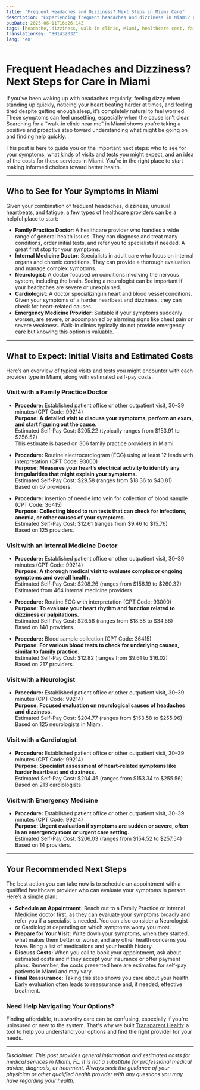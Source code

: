```yaml
---
title: "Frequent Headaches and Dizziness? Next Steps in Miami Care"
description: "Experiencing frequent headaches and dizziness in Miami? Learn which providers to see, expected visits, and cost estimates to guide your next healthcare step."
pubDate: 2025-06-11T16:26:14Z
tags: [headache, dizziness, walk-in clinic, Miami, healthcare cost, family practice, neurology, cardiology]
translationKey: "801432032"
lang: 'en'
---
```


# Frequent Headaches and Dizziness? Next Steps for Care in Miami

If you’ve been waking up with headaches regularly, feeling dizzy when standing up quickly, noticing your heart beating harder at times, and feeling tired despite getting enough sleep, it’s completely natural to feel worried. These symptoms can feel unsettling, especially when the cause isn’t clear. Searching for a "walk-in clinic near me" in Miami shows you’re taking a positive and proactive step toward understanding what might be going on and finding help quickly.

This post is here to guide you on the important next steps: who to see for your symptoms, what kinds of visits and tests you might expect, and an idea of the costs for these services in Miami. You’re in the right place to start making informed choices toward better health.

---

## Who to See for Your Symptoms in Miami

Given your combination of frequent headaches, dizziness, unusual heartbeats, and fatigue, a few types of healthcare providers can be a helpful place to start:

- **Family Practice Doctor**: A healthcare provider who handles a wide range of general health issues. They can diagnose and treat many conditions, order initial tests, and refer you to specialists if needed. A great first stop for your symptoms.
- **Internal Medicine Doctor**: Specialists in adult care who focus on internal organs and chronic conditions. They can provide a thorough evaluation and manage complex symptoms.
- **Neurologist**: A doctor focused on conditions involving the nervous system, including the brain. Seeing a neurologist can be important if your headaches are severe or unexplained.
- **Cardiologist**: A doctor specializing in heart and blood vessel conditions. Given your symptoms of a harder heartbeat and dizziness, they can check for heart-related causes.
- **Emergency Medicine Provider**: Suitable if your symptoms suddenly worsen, are severe, or accompanied by alarming signs like chest pain or severe weakness. Walk-in clinics typically do not provide emergency care but knowing this option is valuable.

---

## What to Expect: Initial Visits and Estimated Costs

Here’s an overview of typical visits and tests you might encounter with each provider type in Miami, along with estimated self-pay costs.

### Visit with a Family Practice Doctor

- **Procedure:** Established patient office or other outpatient visit, 30–39 minutes (CPT Code: 99214)  
  **Purpose:** **A detailed visit to discuss your symptoms, perform an exam, and start figuring out the cause.**  
  Estimated Self-Pay Cost: $205.22 (typically ranges from $153.91 to $256.52)  
  This estimate is based on 306 family practice providers in Miami.

- **Procedure:** Routine electrocardiogram (ECG) using at least 12 leads with interpretation (CPT Code: 93000)  
  **Purpose:** **Measures your heart’s electrical activity to identify any irregularities that might explain your symptoms.**  
  Estimated Self-Pay Cost: $29.58 (ranges from $18.36 to $40.81)  
  Based on 67 providers.

- **Procedure:** Insertion of needle into vein for collection of blood sample (CPT Code: 36415)  
  **Purpose:** **Collecting blood to run tests that can check for infections, anemia, or other causes of your symptoms.**  
  Estimated Self-Pay Cost: $12.61 (ranges from $9.46 to $15.76)  
  Based on 125 providers.

### Visit with an Internal Medicine Doctor

- **Procedure:** Established patient office or other outpatient visit, 30–39 minutes (CPT Code: 99214)  
  **Purpose:** **A thorough medical visit to evaluate complex or ongoing symptoms and overall health.**  
  Estimated Self-Pay Cost: $208.26 (ranges from $156.19 to $260.32)  
  Estimated from 464 internal medicine providers.

- **Procedure:** Routine ECG with interpretation (CPT Code: 93000)  
  **Purpose:** **To evaluate your heart rhythm and function related to dizziness or palpitations.**  
  Estimated Self-Pay Cost: $26.58 (ranges from $18.58 to $34.58)  
  Based on 148 providers.

- **Procedure:** Blood sample collection (CPT Code: 36415)  
  **Purpose:** **For various blood tests to check for underlying causes, similar to family practice.**  
  Estimated Self-Pay Cost: $12.82 (ranges from $9.61 to $16.02)  
  Based on 217 providers.

### Visit with a Neurologist

- **Procedure:** Established patient office or other outpatient visit, 30–39 minutes (CPT Code: 99214)  
  **Purpose:** **Focused evaluation on neurological causes of headaches and dizziness.**  
  Estimated Self-Pay Cost: $204.77 (ranges from $153.58 to $255.96)  
  Based on 125 neurologists in Miami.

### Visit with a Cardiologist

- **Procedure:** Established patient office or other outpatient visit, 30–39 minutes (CPT Code: 99214)  
  **Purpose:** **Specialist assessment of heart-related symptoms like harder heartbeat and dizziness.**  
  Estimated Self-Pay Cost: $204.45 (ranges from $153.34 to $255.56)  
  Based on 213 cardiologists.

### Visit with Emergency Medicine

- **Procedure:** Established patient office or other outpatient visit, 30–39 minutes (CPT Code: 99214)  
  **Purpose:** **Urgent evaluation if symptoms are sudden or severe, often in an emergency room or urgent care setting.**  
  Estimated Self-Pay Cost: $206.03 (ranges from $154.52 to $257.54)  
  Based on 14 providers.

---

## Your Recommended Next Steps

The best action you can take now is to schedule an appointment with a qualified healthcare provider who can evaluate your symptoms in person. Here’s a simple plan:

- **Schedule an Appointment:** Reach out to a Family Practice or Internal Medicine doctor first, as they can evaluate your symptoms broadly and refer you if a specialist is needed. You can also consider a Neurologist or Cardiologist depending on which symptoms worry you most.
- **Prepare for Your Visit:** Write down your symptoms, when they started, what makes them better or worse, and any other health concerns you have. Bring a list of medications and your health history.
- **Discuss Costs:** When you call to book your appointment, ask about estimated costs and if they accept your insurance or offer payment plans. Remember, the costs presented here are estimates for self-pay patients in Miami and may vary.
- **Final Reassurance:** Taking this step shows you care about your health. Early evaluation often leads to reassurance and, if needed, effective treatment.

### Need Help Navigating Your Options?

Finding affordable, trustworthy care can be confusing, especially if you're uninsured or new to the system. That's why we built [Transparent Health](https://transparenthealth.ai): a tool to help you understand your options and find the right provider for your needs. 

---

*Disclaimer: This post provides general information and estimated costs for medical services in Miami, FL. It is not a substitute for professional medical advice, diagnosis, or treatment. Always seek the guidance of your physician or other qualified health provider with any questions you may have regarding your health.*